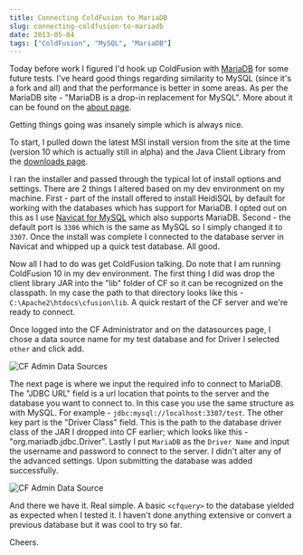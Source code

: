 ```yaml
---
title: Connecting ColdFusion to MariaDB
slug: connecting-coldfusion-to-mariadb
date: 2013-05-04
tags: ["ColdFusion", "MySQL", "MariaDB"]
---
```


Today before work I figured I'd hook up ColdFusion with [MariaDB](http://mariadb.org/en/) for some future tests. I've heard good things regarding similarity to MySQL (since it's a fork and all) and that the performance is better in some areas. As per the MariaDB site - "MariaDB is a drop-in replacement for MySQL". More about it can be found on the [about page](https://mariadb.org/en/about/).

Getting things going was insanely simple which is always nice.

To start, I pulled down the latest MSI install version from the site at the time (version 10 which is actually still in alpha) and the Java Client Library from the [downloads page](https://downloads.mariadb.org/).

I ran the installer and passed through the typical lot of install options and settings. There are 2 things I altered based on my dev environment on my machine. First - part of the install offered to install HeidiSQL by default for working with the databases which has support for MariaDB. I opted out on this as I use [Navicat for MySQL](http://www.navicat.com/products/navicat-for-mysql) which also supports MariaDB. Second - the default port is `3306` which is the same as MySQL so I simply changed it to `3307`. Once the install was complete I connected to the database server in Navicat and whipped up a quick test database. All good.

Now all I had to do was get ColdFusion talking. Do note that I am running ColdFusion 10 in my dev environment. The first thing I did was drop the client library JAR into the "lib" folder of CF so it can be recognized on the classpath. In my case the path to that directory looks like this - `C:\Apache2\htdocs\cfusion\lib`. A quick restart of the CF server and we're ready to connect.

Once logged into the CF Administrator and on the datasources page, I chose a data source name for my test database and for Driver I selected `other` and click add.

![CF Admin Data Sources](/blog/cf_maria_1.jpg)

The next page is where we input the required info to connect to MariaDB. The "JDBC URL" field is a url location that points to the server and the database you want to connect to. In this case you use the same structure as with MySQL. For example - `jdbc:mysql://localhost:3307/test`. The other key part is the "Driver Class" field. This is the path to the database driver class of the JAR I dropped into CF earlier; which looks like this - "org.mariadb.jdbc.Driver". Lastly I put `MariaDB` as the `Driver Name` and input the username and password to connect to the server. I didn't alter any of the advanced settings. Upon submitting the database was added successfully.

![CF Admin Data Source](/blog/cf_maria_2.jpg)

And there we have it. Real simple. A basic `<cfquery>` to the database yielded as expected when I tested it. I haven't done anything extensive or convert a previous database but it was cool to try so far.

Cheers.
